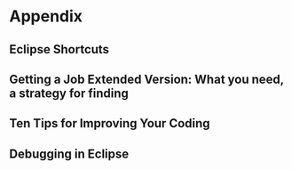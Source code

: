 # Appendix

## Eclipse Shortcuts

## Getting a Job Extended Version: What you need, a strategy for finding 

## Ten Tips for Improving Your Coding

## Debugging in Eclipse